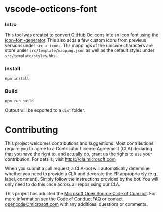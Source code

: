 # vscode-octicons-font

### Intro
This tool was created to convert [GitHub Octicons](https://github.com/primer/octicons/tree/master/lib/octicons_node) into  an icon font using the [icon-font-generator](https://github.com/Workshape/icon-font-generator). This also adds a few custom icons from previous versions under `src > icons`. The mappings of the unicode characters are store under `src/template/mapping.json` as well as the default styles under `src/template/styles.hbs`.

### Install

```
npm install
```

### Build

```
npm run build
```

Output will be exported to a `dist` folder.

# Contributing

This project welcomes contributions and suggestions.  Most contributions require you to agree to a
Contributor License Agreement (CLA) declaring that you have the right to, and actually do, grant us
the rights to use your contribution. For details, visit https://cla.microsoft.com.

When you submit a pull request, a CLA-bot will automatically determine whether you need to provide
a CLA and decorate the PR appropriately (e.g., label, comment). Simply follow the instructions
provided by the bot. You will only need to do this once across all repos using our CLA.

This project has adopted the [Microsoft Open Source Code of Conduct](https://opensource.microsoft.com/codeofconduct/).
For more information see the [Code of Conduct FAQ](https://opensource.microsoft.com/codeofconduct/faq/) or
contact [opencode@microsoft.com](mailto:opencode@microsoft.com) with any additional questions or comments.
